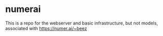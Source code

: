 # numerai
This is a repo for the webserver and basic infrastructure, but not models, associated with https://numer.ai/~beez
